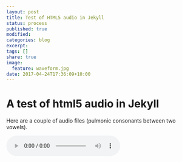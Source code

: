 ```yaml
---
layout: post
title: Test of HTML5 audio in Jekyll 
status: process
published: true
modified:
categories: blog
excerpt:
tags: []
share: true
image:
  feature: waveform.jpg
date: 2017-04-24T17:36:09+10:00
---
```


# A test of html5 audio in Jekyll

Here are a couple of audio files (pulmonic consonants between two vowels).  

<audio controls>
<source src="/audio/arda.wav">
<source src="/audio/aGa.wav">
<p>Your browser does not support audio playback, download the file:
  <a href="/audio/arda.wav">WAV</a>
  <a href="/audio/aGa.wav">WAV</a>
  </audio>  
  
## Can I use an waveform as the image?
